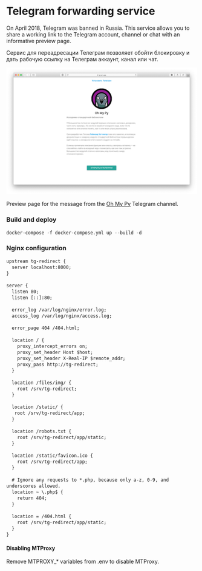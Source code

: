 # Telegram forwarding service

On April 2018, Telegram was banned in Russia. This service allows you to share a working link to the Telegram account, channel or chat with an informative preview page.

Сервис для переадресации Телеграм позволяет обойти блокировку и дать рабочую ссылку на Телеграм аккаунт, канал или чат.

![alt text][screenshot]

Preview page for the message from the [Oh My Py](https://t.me/ohmypy) Telegram channel.

### Build and deploy

```
docker-compose -f docker-compose.yml up --build -d
```

### Nginx configuration

```
upstream tg-redirect {
  server localhost:8000;
}

server {
  listen 80;
  listen [::]:80;

  error_log /var/log/nginx/error.log;
  access_log /var/log/nginx/access.log;

  error_page 404 /404.html;

  location / {
    proxy_intercept_errors on;
    proxy_set_header Host $host;
    proxy_set_header X-Real-IP $remote_addr;
    proxy_pass http://tg-redirect;
  }

  location /files/img/ {
    root /srv/tg-redirect;
  }

  location /static/ {
   root /srv/tg-redirect/app;
  }

  location /robots.txt {
    root /srv/tg-redirect/app/static;
  }

  location /static/favicon.ico {
    root /srv/tg-redirect/app;
  }

  # Ignore any requests to *.php, because only a-z, 0-9, and underscores allowed.
  location ~ \.php$ {
    return 404;
  }

  location = /404.html {
    root /srv/tg-redirect/app/static;
  }
}
```

#### Disabling MTProxy

Remove MTPROXY_* variables from .env to disable MTProxy.

[screenshot]: common/images/ohmypy-post-screenshot.png "Page preview for Oh My Py Telegram channel (https://t.me/ohmypy)"
